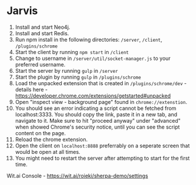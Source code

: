 # Jarvis

1. Install and start Neo4j.
2. Install and start Redis.
3. Run npm install in the following directories: `/server`, `/client`, `/plugins/schrome`
4. Start the client by running `npm start` in `/client`
5. Change to username in `/server/util/socket-manager.js` to your preferred username.
6. Start the server by running `gulp` in `/server` 
7. Start the plugin by running `gulp` in `/plugins/schrome` 
8. Load the unpacked extension that is created in `/plugins/schrome/dev` - details here - https://developer.chrome.com/extensions/getstarted#unpacked
9. Open "inspect view - background page" found in `chrome://extenstion`.
10. You should see an error indicating a script cannot be fetched from localhost:3333. You should copy the link, paste it in a new tab, and navigate to it. Make sure to hit "proceed anyway" under "advanced" when showed Chrome's security notice, until you can see the script content on the page. 
11. Reload the chrome extension. 
12. Open the client on `localhost:8888` preferrably on a seperate screen that would be open at all times.
13. You might need to restart the server after attempting to start for the first time. 

Wit.ai Console - https://wit.ai/roieki/sherpa-demo/settings
